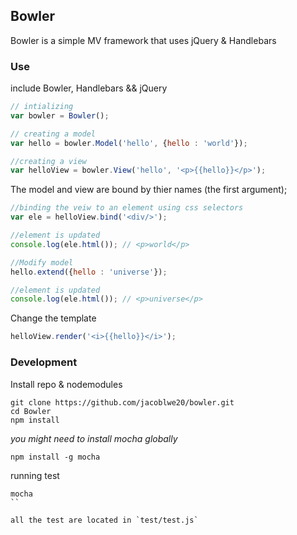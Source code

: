 ## Bowler

Bowler is a simple MV framework that uses jQuery & Handlebars

### Use

include Bowler, Handlebars && jQuery

``` javascript
// intializing
var bowler = Bowler();

// creating a model
var hello = bowler.Model('hello', {hello : 'world'});

//creating a view
var helloView = bowler.View('hello', '<p>{{hello}}</p>');
```
The model and view are bound by thier names (the first argument);

```javascript
//binding the veiw to an element using css selectors
var ele = helloView.bind('<div/>');

//element is updated
console.log(ele.html()); // <p>world</p>

//Modify model
hello.extend({hello : 'universe'});

//element is updated
console.log(ele.html()); // <p>universe</p>
```
Change the template

```javascript
helloView.render('<i>{{hello}}</i>');
```	

### Development

Install repo & nodemodules

```shell
git clone https://github.com/jacoblwe20/bowler.git
cd Bowler
npm install
```
_you might need to install mocha globally_

```shell
npm install -g mocha
```
running test

```shell
mocha
``

all the test are located in `test/test.js`

